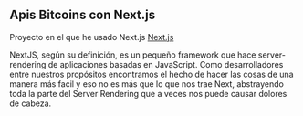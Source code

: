 ## Apis Bitcoins con Next.js

Proyecto en el que he usado Next.js [Next.js](https://nextjs.org/)

NextJS, según su definición, es un pequeño framework que hace server-rendering de aplicaciones basadas en JavaScript. Como desarrolladores entre nuestros propósitos encontramos el hecho de hacer las cosas de una manera más facil y eso no es más que lo que nos trae Next, abstrayendo toda la parte del Server Rendering que a veces nos puede causar dolores de cabeza.











